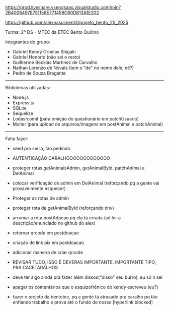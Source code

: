https://prod.liveshare.vsengsaas.visualstudio.com/join?2B4006497E751156E771458C60DB13A1E202

https://github.com/alexnasciment3/projeto_bento_2S_2025

Turma: 2º DS - MTEC da ETEC Bento Quirino

Integrantes do grupo: 

- Gabriel Kendy Ornelas Shigaki
- Gabriel Honório (não sei o resto)
- Guilherme Becklas Martinez de Carvalho
- Nathan Lorenzo de Novais (tem o "de" no nome dele, né?)
- Pedro de Souza Bragante

------------------------------------------

Bibliotecas utilizadas: 

- Node.js
- Express.js
- SQLite
- Sequelize
- Lodash.omit (para omição do questionário em patchUsuario)
- Multer (para upload de arquivos/imagens em postAnimal e patchAnimal)

------------------------------------------

Falta fazer: 

- seed pra sei lá, tão pedindo
- AUTENTICAÇÃO CARALHOOOOOOOOOOOOO
- proteger rotas getAnimaisAdmin, getAnimalById, patchAnimal e DelAnimal
- colocar verificação de admin em DelAnimal (reforçando pq a gente vai provavelmente esquecer)
- Proteger as rotas de admin
- proteger rota de getAnimalById (reforçando dnv)
- arrumar a rota postAdocao pq ela tá errada (só ler a descrição/enunciado no github do alex)
- retornar qrcode em postdoacao
- criação de link pix em postdoacao
- adicionar maneira de criar qrcode
  
- REVISAR TUDO, ISSO É DEVERAS IMPORTANTE. IMPORTANTE TIPO, PRA CACETARALHOS
- deve ter algo ainda pra fazer além dissos("disso" seu burro), eu só n sei
- apagar os comentários que o esquizofrênico do kendy escreveu (eu?)
- fazer o projeto da bentotec, pq a gente tá atrasado pra caralho pq tão enfiando trabalho e prova até o fundo do nosso [hyperlink blocked]

